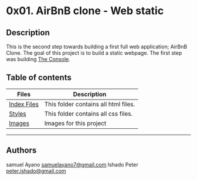 # 0x01. AirBnB clone - Web static

## Description
This is the second step towards building a first full web application; AirBnB Clone. The goal of this project is to build a static webpage.
The first step was building [The Console](https://github.com/rhomeinel/AirBnB_clone).

## Table of contents
Files | Description
---------- | ----------
[Index Files](https://github.com/rhomeinel/AirBnB_clone/tree/main/web_static) | This folder contains all html files.
[Styles](./styles/) | This folder contains all css files.
[Images](./images/) | Images for this project
---------------------------------------------

## Authors
samuel Ayano <samuelayano7@gmail.com>
Ishado Peter <peter.ishado@gmail.com>




